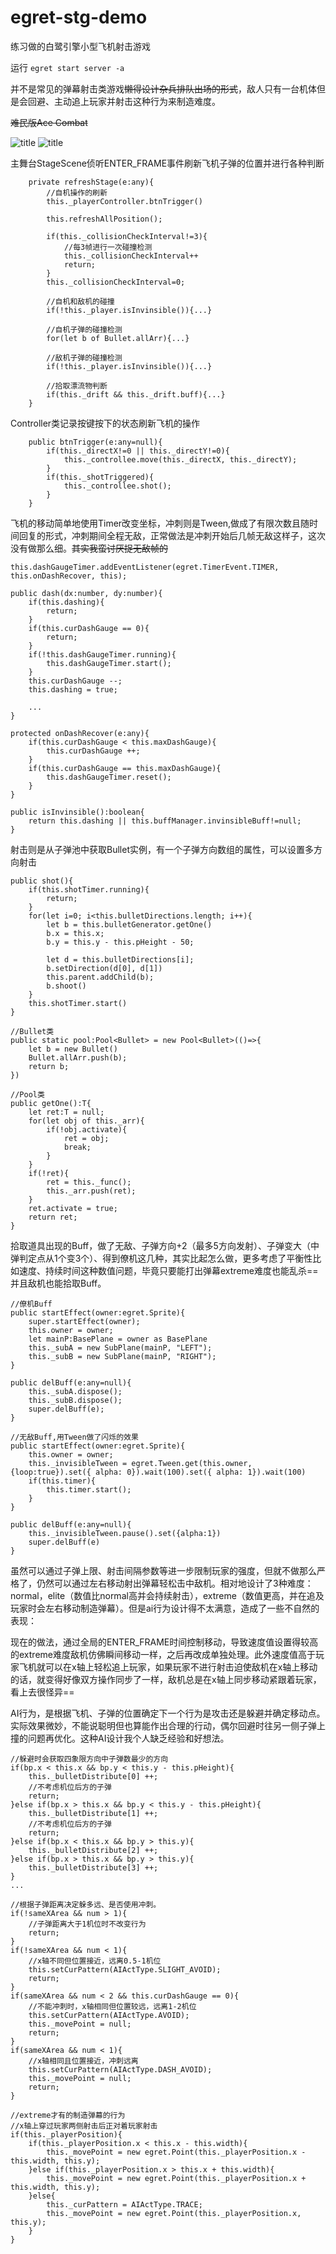 # egret-stg-demo
 
练习做的白鹭引擎小型飞机射击游戏

运行 `egret start server -a`

并不是常见的弹幕射击类游戏~~懒得设计杂兵排队出场的形式~~，敌人只有一台机体但是会回避、主动追上玩家并射击这种行为来制造难度。

~~难民版Ace Combat~~

![title](https://raw.githubusercontent.com/CloudTsang/egret-stg-demo/main/p1.jpg)
![title](https://raw.githubusercontent.com/CloudTsang/egret-stg-demo/main/p2.jpg)


主舞台StageScene侦听ENTER_FRAME事件刷新飞机子弹的位置并进行各种判断

```
    private refreshStage(e:any){
        //自机操作的刷新
        this._playerController.btnTrigger()

        this.refreshAllPosition(); 

        if(this._collisionCheckInterval!=3){
            //每3帧进行一次碰撞检测            
            this._collisionCheckInterval++
            return;
        }     
        this._collisionCheckInterval=0;

        //自机和敌机的碰撞
        if(!this._player.isInvinsible()){...}       

        //自机子弹的碰撞检测
        for(let b of Bullet.allArr){...}

        //敌机子弹的碰撞检测
        if(!this._player.isInvinsible()){...}            

        //拾取漂流物判断   
        if(this._drift && this._drift.buff){...}
    }  
```


Controller类记录按键按下的状态刷新飞机的操作
```
    public btnTrigger(e:any=null){		
		if(this._directX!=0 || this._directY!=0){
			this._controllee.move(this._directX, this._directY);		
		}								
		if(this._shotTriggered){
			this._controllee.shot();
		}		
	}
```

飞机的移动简单地使用Timer改变坐标，冲刺则是Tween,做成了有限次数且随时间回复的形式，冲刺期间全程无敌，正常做法是冲刺开始后几帧无敌这样子，这次没有做那么细。~~其实我蛮讨厌捉无敌帧的~~
```
this.dashGaugeTimer.addEventListener(egret.TimerEvent.TIMER, this.onDashRecover, this);        

public dash(dx:number, dy:number){
    if(this.dashing){
        return;
    }
    if(this.curDashGauge == 0){
        return;
    }
    if(!this.dashGaugeTimer.running){
        this.dashGaugeTimer.start();
    }
    this.curDashGauge --;
    this.dashing = true;
    
    ...
}

protected onDashRecover(e:any){
    if(this.curDashGauge < this.maxDashGauge){
        this.curDashGauge ++;
    }
    if(this.curDashGauge == this.maxDashGauge){
        this.dashGaugeTimer.reset();
    }
}

public isInvinsible():boolean{
    return this.dashing || this.buffManager.invinsibleBuff!=null;
}
```

射击则是从子弹池中获取Bullet实例，有一个子弹方向数组的属性，可以设置多方向射击
```
public shot(){        
    if(this.shotTimer.running){
        return;
    }       
    for(let i=0; i<this.bulletDirections.length; i++){
        let b = this.bulletGenerator.getOne()
        b.x = this.x;
        b.y = this.y - this.pHeight - 50;
        
        let d = this.bulletDirections[i];
        b.setDirection(d[0], d[1])
        this.parent.addChild(b);
        b.shoot()                        
    }        
    this.shotTimer.start()        
}

//Bullet类
public static pool:Pool<Bullet> = new Pool<Bullet>(()=>{
    let b = new Bullet()
    Bullet.allArr.push(b);
    return b;
})	

//Pool类
public getOne():T{
    let ret:T = null;
    for(let obj of this._arr){
        if(!obj.activate){
            ret = obj;
            break;
        }
    }
    if(!ret){
        ret = this._func();
        this._arr.push(ret);
    }
    ret.activate = true;
    return ret;
}
```

拾取道具出现的Buff，做了无敌、子弹方向+2（最多5方向发射）、子弹变大（中弹判定点从1个变3个）、得到僚机这几种，其实比起怎么做，更多考虑了平衡性比如速度、持续时间这种数值问题，毕竟只要能打出弹幕extreme难度也能乱杀==并且敌机也能拾取Buff。
```
//僚机Buff
public startEffect(owner:egret.Sprite){
    super.startEffect(owner);
    this.owner = owner;	
    let mainP:BasePlane = owner as BasePlane
    this._subA = new SubPlane(mainP, "LEFT");
    this._subB = new SubPlane(mainP, "RIGHT");		
}

public delBuff(e:any=null){
    this._subA.dispose();
    this._subB.dispose();
    super.delBuff(e);
}

//无敌Buff,用Tween做了闪烁的效果
public startEffect(owner:egret.Sprite){		
    this.owner = owner;
    this._invisibleTween = egret.Tween.get(this.owner,{loop:true}).set({ alpha: 0}).wait(100).set({ alpha: 1}).wait(100)	
    if(this.timer){
        this.timer.start();
    }	
}

public delBuff(e:any=null){
    this._invisibleTween.pause().set({alpha:1})
    super.delBuff(e)
}
```

虽然可以通过子弹上限、射击间隔参数等进一步限制玩家的强度，但就不做那么严格了，仍然可以通过左右移动射出弹幕轻松击中敌机。相对地设计了3种难度：normal，elite（数值比normal高并会持续射击），extreme（数值更高，并在追及玩家时会左右移动制造弹幕）。但是ai行为设计得不太满意，造成了一些不自然的表现：

现在的做法，通过全局的ENTER_FRAME时间控制移动，导致速度值设置得较高的extreme难度敌机仿佛瞬间移动一样，之后再改成单独处理。此外速度值高于玩家飞机就可以在x轴上轻松追上玩家，如果玩家不进行射击迫使敌机在x轴上移动的话，就变得好像双方操作同步了一样，敌机总是在x轴上同步移动紧跟着玩家，看上去很怪异==

AI行为，是根据飞机、子弹的位置确定下一个行为是攻击还是躲避并确定移动点。实际效果微妙，不能说聪明但也算能作出合理的行动，偶尔回避时往另一侧子弹上撞的问题再优化。这种AI设计我个人缺乏经验和好想法。

```
//躲避时会获取四象限方向中子弹数最少的方向
if(bp.x < this.x && bp.y < this.y - this.pHeight){		
    this._bulletDistribute[0] ++;
    //不考虑机位后方的子弹
    return;
}else if(bp.x > this.x && bp.y < this.y - this.pHeight){			
    this._bulletDistribute[1] ++;
    //不考虑机位后方的子弹
    return;
}else if(bp.x < this.x && bp.y > this.y){					
    this._bulletDistribute[2] ++;			
}else if(bp.x > this.x && bp.y > this.y){				
    this._bulletDistribute[3] ++;			
}
...

//根据子弹距离决定躲多远、是否使用冲刺。
if(!sameXArea && num > 1){
    //子弹距离大于1机位时不改变行为
    return;
}
if(!sameXArea && num < 1){
    //x轴不同但位置接近，远离0.5-1机位		
    this.setCurPattern(AIActType.SLIGHT_AVOID);	
    return; 
}
if(sameXArea && num < 2 && this.curDashGauge == 0){
    //不能冲刺时，x轴相同但位置较远，远离1-2机位
    this.setCurPattern(AIActType.AVOID);
    this._movePoint = null;		
    return;
}
if(sameXArea && num < 1){
    //x轴相同且位置接近，冲刺远离
    this.setCurPattern(AIActType.DASH_AVOID);		
    this._movePoint = null;			
    return;
}	

//extreme才有的制造弹幕的行为
//x轴上穿过玩家两侧射击后正对着玩家射击			
if(this._playerPosition){
    if(this._playerPosition.x < this.x - this.width){		
        this._movePoint = new egret.Point(this._playerPosition.x - this.width, this.y);	
    }else if(this._playerPosition.x > this.x + this.width){	
        this._movePoint = new egret.Point(this._playerPosition.x + this.width, this.y);	
    }else{
        this._curPattern = AIActType.TRACE;
        this._movePoint = new egret.Point(this._playerPosition.x, this.y);
    }
}			
```


